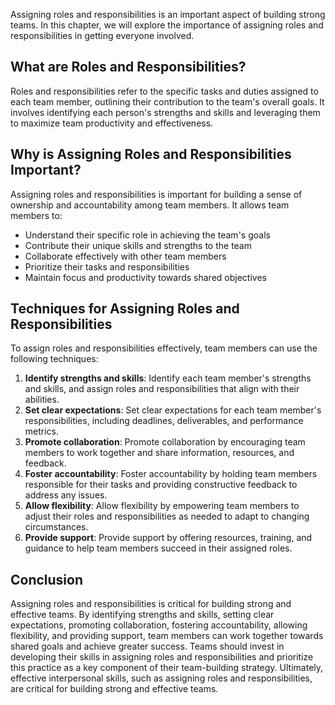 

Assigning roles and responsibilities is an important aspect of building strong teams. In this chapter, we will explore the importance of assigning roles and responsibilities in getting everyone involved.

## What are Roles and Responsibilities?

Roles and responsibilities refer to the specific tasks and duties assigned to each team member, outlining their contribution to the team's overall goals. It involves identifying each person's strengths and skills and leveraging them to maximize team productivity and effectiveness.

## Why is Assigning Roles and Responsibilities Important?

Assigning roles and responsibilities is important for building a sense of ownership and accountability among team members. It allows team members to:

- Understand their specific role in achieving the team's goals
- Contribute their unique skills and strengths to the team
- Collaborate effectively with other team members
- Prioritize their tasks and responsibilities
- Maintain focus and productivity towards shared objectives

## Techniques for Assigning Roles and Responsibilities

To assign roles and responsibilities effectively, team members can use the following techniques:

1. **Identify strengths and skills**: Identify each team member's strengths and skills, and assign roles and responsibilities that align with their abilities.
2. **Set clear expectations**: Set clear expectations for each team member's responsibilities, including deadlines, deliverables, and performance metrics.
3. **Promote collaboration**: Promote collaboration by encouraging team members to work together and share information, resources, and feedback.
4. **Foster accountability**: Foster accountability by holding team members responsible for their tasks and providing constructive feedback to address any issues.
5. **Allow flexibility**: Allow flexibility by empowering team members to adjust their roles and responsibilities as needed to adapt to changing circumstances.
6. **Provide support**: Provide support by offering resources, training, and guidance to help team members succeed in their assigned roles.

## Conclusion

Assigning roles and responsibilities is critical for building strong and effective teams. By identifying strengths and skills, setting clear expectations, promoting collaboration, fostering accountability, allowing flexibility, and providing support, team members can work together towards shared goals and achieve greater success. Teams should invest in developing their skills in assigning roles and responsibilities and prioritize this practice as a key component of their team-building strategy. Ultimately, effective interpersonal skills, such as assigning roles and responsibilities, are critical for building strong and effective teams.
